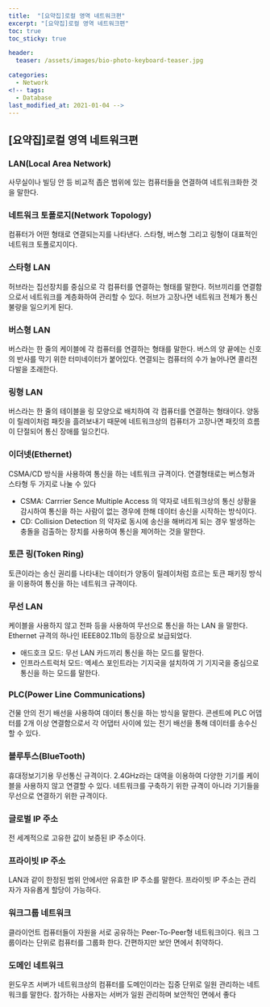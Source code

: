 ```yaml
---
title:  "[요약집]로컬 영역 네트워크편"
excerpt: "[요약집]로컬 영역 네트워크편"
toc: true
toc_sticky: true

header:
  teaser: /assets/images/bio-photo-keyboard-teaser.jpg

categories:
  - Network
<!-- tags:
  - Database 
last_modified_at: 2021-01-04 -->
---
```

## [요약집]로컬 영역 네트워크편

### LAN(Local Area Network)
사무실이나 빌딩 안 등 비교적 좁은 범위에 있는 컴퓨터들을 연결하여 네트워크화한 것을 말한다.

### 네트워크 토폴로지(Network Topology)
컴퓨터가 어떤 형태로 연결되는지를 나타낸다. 스타형, 버스형 그리고 링형이 대표적인 네트워크 토폴로지이다.

### 스타형 LAN
허브라는 집선장치를 중심으로 각 컴퓨터를 연결하는 형태를 말한다. 허브끼리를 연결함으로서 네트워크를 계층화하여 관리할 수 있다. 허브가 고장나면 네트워크 전체가 통신 불량을 일으키게 된다.

### 버스형 LAN
버스라는 한 줄의 케이블에 각 컴퓨터를 연결하는 형태를 말한다. 버스의 양 끝에는 신호의 반사를 막기 위한 터미네이터가 붙어있다. 연결되는 컴퓨터의 수가 늘어나면 콜리전 다발을 초래한다.

### 링형 LAN
버스라는 한 줄의 테이블을 링 모양으로 배치하여 각 컴퓨터를 연결하는 형태이다. 양동이 릴레이처럼 패킷을 흘려보내기 때문에 네트워크상의 컴퓨터가 고장나면 패킷의 흐름이 단절되어 통신 장애를 일으킨다.

### 이더넷(Ethernet)
CSMA/CD 방식을 사용하여 통신을 하는 네트워크 규격이다. 연결형태로는 버스형과 스타형 두 가지로 나눌 수 있다
- CSMA: Carrrier Sence Multiple Access 의 약자로 네트워크상의 통신 상황을 감시하여 통신을 하는 사람이 없는 경우에 한해 데이터 송신을 시작하는 방식이다.
- CD: Collision Detection 의 약자로 동시에 송신을 해버리게 되는 경우 발생하는 충돌을 검출하는 장치를 사용하여 통신을 제어하는 것을 말한다.

### 토큰 링(Token Ring)
토큰이라는 송신 권리를 나타내는 데이터가 양동이 릴레이처럼 흐르는 토큰 패키징 방식을 이용하여 통신을 하는 네트워크 규격이다.

### 무선 LAN
케이블을 사용하지 않고 전파 등을 사용하여 무선으로 통신을 하는 LAN 을 말한다. Ethernet 규격의 하나인 IEEE802.11b의 등장으로 보급되었다.
- 애드호크 모드: 무선 LAN 카드끼리 통신을 하는 모드를 말한다.
- 인프라스트럭처 모드: 엑세스 포인트라는 기지국을 설치하여 기 기지국을 중심으로 통신을 하는 모드를 말한다.

### PLC(Power Line Communications)
건물 안의 전기 배선을 사용하여 데이터 통신을 하는 방식을 말한다. 콘센트에 PLC 어뎁터를 2개 이상 연결함으로서 각 어댑터 사이에 있는 전기 배선을 통해 데이터를 송수신할 수 있다.

### 블루투스(BlueTooth)
휴대정보기기용 무선통신 규격이다. 2.4GHz라는 대역을 이용하여 다양한 기기를 케이블을 사용하지 않고 연결할 수 있다. 네트워크를 구축하기 위한 규격이 아니라 기기들을 무선으로 연결하기
위한 규격이다.

### 글로벌 IP 주소
전 세계적으로 고유한 값이 보증된 IP 주소이다. 

### 프라이빗 IP 주소
LAN과 같이 한정된 범위 안에서만 유효한 IP 주소를 말한다. 프라이빗 IP 주소는 관리자가 자유롭게 할당이 가능하다.

### 워크그룹 네트워크
클라이언트 컴퓨터들이 자원을 서로 공유하는 Peer-To-Peer형 네트워크이다. 워크 그룹이라는 단위로 컴퓨터를 그룹화 한다. 간편하지만 보안 면에서 취약하다.

### 도메인 네트워크
윈도우즈 서버가 네트워크상의 컴퓨터를 도메인이라는 집중 단위로 일원 관리하는 네트워크를 말한다. 참가하는 사용자는 서버가 일원 관리하며 보안적인 면에서 좋다




